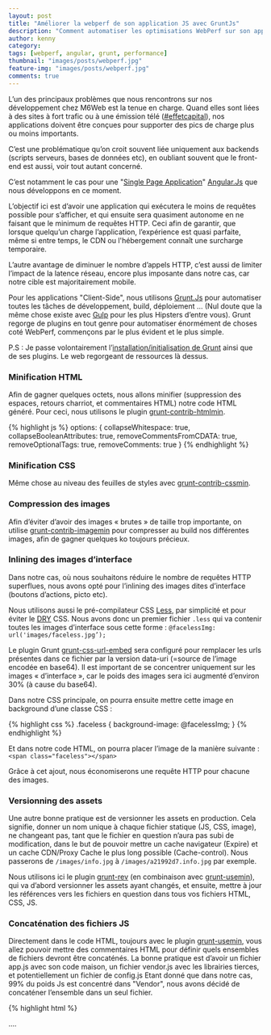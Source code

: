 ```yaml
---
layout: post
title: "Améliorer la webperf de son application JS avec GruntJs"
description: "Comment automatiser les optimisations WebPerf sur son application AngularJS avec Grunt.Js"
author: kenny
category:
tags: [webperf, angular, grunt, performance]
thumbnail: "images/posts/webperf.jpg"
feature-img: "images/posts/webperf.jpg"
comments: true
---
```


L’un des principaux problèmes que nous rencontrons sur nos développement chez M6Web est la tenue en charge.
Quand elles sont liées à des sites à fort trafic ou à une émission télé ([#effetcapital](https://twitter.com/search?q=effetcapital&src=typd)), nos applications doivent être conçues pour supporter des pics de charge plus ou moins importants.

C’est une problématique qu’on croit souvent liée uniquement aux backends (scripts serveurs, bases de données etc), en oubliant souvent que le front-end est aussi, voir tout autant concerné.

C’est notamment le cas pour une "[Single Page Application](https://fr.wikipedia.org/wiki/Application_web_monopage)" [Angular.Js](https://angularjs.org/) que nous développons en ce moment.

L’objectif ici est d’avoir une application qui exécutera le moins de requêtes possible pour s’afficher, et qui ensuite sera quasiment autonome en ne faisant que le minimum de requêtes HTTP. Ceci afin de garantir, que lorsque quelqu’un charge l’application, l’expérience est quasi parfaite, même si entre temps, le CDN ou l'hébergement connaît une surcharge temporaire.

L’autre avantage de diminuer le nombre d’appels HTTP, c’est aussi de limiter l’impact de la latence réseau, encore plus imposante dans notre cas, car notre cible est majoritairement mobile.

Pour les applications "Client-Side", nous utilisons [Grunt.Js](https://gruntjs.com/) pour automatiser toutes les tâches de développement, build, déploiement … (Nul doute que la même chose existe avec [Gulp](https://gulpjs.com/) pour les plus Hipsters d’entre vous). Grunt regorge de plugins en tout genre pour automatiser énormément de choses coté WebPerf, commençons par le plus évident et le plus simple.

P.S : Je passe volontairement l’[installation/initialisation de Grunt](https://gruntjs.com/getting-started) ainsi que de ses plugins. Le web regorgeant de ressources là dessus.

### Minification HTML

Afin de gagner quelques octets, nous allons minifier (suppression des espaces, retours charriot, et commentaires HTML) notre code HTML généré.
Pour ceci, nous utilisons le plugin [grunt-contrib-htmlmin](https://github.com/gruntjs/grunt-contrib-htmlmin).

{% highlight js %}
options: {
        collapseWhitespace: true,
        collapseBooleanAttributes: true,
        removeCommentsFromCDATA: true,
        removeOptionalTags: true,
        removeComments: true
      }
{% endhighlight %}

### Minification CSS

Même chose au niveau des feuilles de styles avec [grunt-contrib-cssmin](https://github.com/gruntjs/grunt-contrib-cssmin).

### Compression des images

Afin d’éviter d’avoir des images « brutes » de taille trop importante, on utilise [grunt-contrib-imagemin](https://github.com/gruntjs/grunt-contrib-imagemin) pour compresser au build nos différentes images, afin de gagner quelques ko toujours précieux.

### Inlining des images d’interface

Dans notre cas, où nous souhaitons réduire le nombre de requêtes HTTP superflues, nous avons opté pour l’inlining des images dites d’interface (boutons d’actions, picto etc).

Nous utilisons aussi le pré-compilateur CSS [Less](https://lesscss.org/), par simplicité et pour éviter le [DRY](https://fr.wikipedia.org/wiki/Ne_vous_r%C3%A9p%C3%A9tez_pas) CSS.
Nous avons donc un premier fichier `.less` qui va contenir toutes les images d’interface sous cette forme :
`@facelessImg: url('images/faceless.jpg’);`

Le plugin Grunt [grunt-css-url-embed](https://github.com/mihhail-lapushkin/grunt-css-url-embed) sera configuré pour remplacer les urls présentes dans ce fichier par la version data-uri (=source de l’image encodée en base64).
Il est important de se concentrer uniquement sur les images « d’interface », car le poids des images sera ici augmenté d’environ 30% (à cause du base64).

Dans notre CSS principale, on pourra ensuite mettre cette image en background d’une classe CSS :

{% highlight css %}
.faceless {
  background-image: @facelessImg;
}
{% endhighlight %}
 
Et dans notre code HTML, on pourra placer l’image de la manière suivante :
`<span class="faceless"></span>`

Grâce à cet ajout, nous économiserons une requête HTTP pour chacune des images.

### Versionning des assets

Une autre bonne pratique est de versionner les assets en production. Cela signifie, donner un nom unique à chaque fichier statique (JS, CSS, image), ne changeant pas, tant que le fichier en question n’aura pas subi de modification, dans le but de pouvoir mettre un cache navigateur (Expire) et un cache CDN/Proxy Cache le plus long possible (Cache-control).
Nous passerons de `/images/info.jpg` à `/images/a21992d7.info.jpg` par exemple.

Nous utilisons ici le plugin [grunt-rev](https://github.com/cbas/grunt-rev) (en combinaison avec [grunt-usemin](https://github.com/yeoman/grunt-usemin)), qui va d’abord versionner les assets ayant changés, et ensuite, mettre à jour les références vers les fichiers en question dans tous vos fichiers HTML, CSS, JS.

### Concaténation des fichiers JS

Directement dans le code HTML, toujours avec le plugin [grunt-usemin](https://github.com/yeoman/grunt-usemin), vous allez pouvoir mettre des commentaires HTML pour définir quels ensembles de fichiers devront être concaténés.
La bonne pratique est d’avoir un fichier app.js avec son code maison, un fichier vendor.js avec les librairies tierces, et potentiellement un fichier de config.js
Etant donné que dans notre cas, 99% du poids Js est concentré dans "Vendor", nous avons décidé de concaténer l’ensemble dans un seul fichier.

{% highlight html %}
<!-- build:js(.tmp) scripts/risingstar.js -->
  <script src="bower_components/jquery/dist/jquery.js"></script>
  <script src="bower_components/angular/angular.js"></script>
  <script src="config.js"></script>
  <script src="app.js"></script> 
….
<!-- endbuild —>
{% endhighlight %}


### Inlining des templates

Pour finir, vous aurez peut-être remarqué, si vous développez des SPA avec Angular, ou un autre framework moderne, un changement de route (ou d’état) de votre application (ou l’affichage d’une directive) va impliquer des appels XHR pour charger les nouveaux templates à afficher. La bonne pratique ici étant de découper au maximum tous les templates dans des fichiers distincts.
Cela ne pose pas de problème en temps normal, mais dans notre cas, cela ne respecte pas nos ambitions de départ.

Angular a la particularité de permettre d’utiliser la balise script pour charger des templates :
{% highlight html %}
<script type="text/ng-template" id="views/info.html">Code HTML du template</script>
{% endhighlight %}

Si votre routeur ou une directive demande un template, avant de vérifier si le fichier existe, Angular vérifiera si une balise `<script type=’text/ng-template’>` a été déclarée avec l’identifiant correspondant au chemin demandé.

Grunt via le plugin [grunt-angular-inline-templates](https://github.com/wmluke/grunt-inline-angular-templates), nous permet d’automatiser cette tâche au build, afin de regrouper dans le index.html du build, tous les templates dans un script avec l’id correspondant au chemin du fichier html original. De cette manière, nous n’avons plus aucun appel HTTP à faire pendant toute l’utilisation de l’application.
Attention toutefois, cela signifie que le poids du fichier HTML original va forcément augmenter.


### Conclusion

Comme vous avez pu le voir, nous avons grandement optimisé notre application, en utilisant simplement des plugins Grunt à notre disposition. Nous travaillons donc sur un espace de développement respectant toutes les bonnes pratiques (découpages des fichiers JS, CSS, HTML au maximum, code commenté …) et toutes les opérations d’optimisation sont automatiquement effectuées au build, fait avant chaque déploiement.

Attention, cela signifie aussi que votre projet en production devient relativement différent de celui que vous testé en développement. Il devient donc important de mettre en place des tests fonctionnels sur le build de production (avec [Protractor](https://tech.bedrockstreaming.com/tests-e2e-application-angularjs-protractor) par exemple, ou même [Behat](https://docs.behat.org/en/latest/)), et de tester régulièrement la bonne génération et le bon fonctionnement du build de prod.
